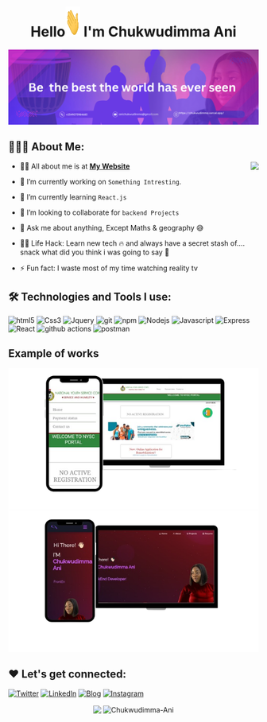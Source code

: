 <h1 align="center">Hello<img src="https://raw.githubusercontent.com/ABSphreak/ABSphreak/master/gifs/Hi.gif" width="30px" height="60px"> I'm  Chukwudimma Ani</h1>

![I am GitHub Readme Generator's creator](A29AB7BC-81EA-48BD-AEDA-D056EAD2CB45.png)

 

## 👨🏻‍💻 About Me:

<img  src="./thoughtworks-gif_dribbble.gif" height="290px" align="right" />

- 🙋‍♂️ All about me is at **[My Website](https://chukwudimma.vercel.app/)**

- 🔭 I’m currently working on `Something Intresting`.

- 🌱 I’m currently learning `React.js`

- 👯 I’m looking to collaborate for `backend Projects`

- 💬 Ask me about anything, Except Maths & geography :sweat_smile:

- 👨‍💻 Life Hack: Learn new tech :fire: and always have a secret stash of.... snack what did you think i was going to say :tada:

- ⚡ Fun fact: I waste most of my time watching reality tv




## 🛠️ Technologies and Tools I use:

<P>
 <img alt="html5" src="https://img.shields.io/badge/HTML5-E34F26?style=for-the-badge&logo=html5&logoColor=white" height="25px"/>
<img alt="Css3" src="https://img.shields.io/badge/CSS3-1572B6?style=for-the-badge&logo=css3&logoColor=white" height="25px"/>
<img alt="Jquery" src="https://img.shields.io/badge/jquery-%230769AD.svg?style=for-the-badge&logo=jquery&logoColor=white" height="25px"/>
<img alt="git" src="https://img.shields.io/badge/-Git-F05032?style=flat-square&logo=git&logoColor=white" height="25px"/>
<img alt="npm" src="https://img.shields.io/badge/NPM-%23000000.svg?style=for-the-badge&logo=npm&logoColor=white" height="25px"/>
 <img alt="Nodejs" src="https://img.shields.io/badge/-Nodejs-43853d?style=flat-square&logo=Node.js&logoColor=white"  height="25px"/>
<img alt="Javascript" src="https://img.shields.io/badge/JavaScript-323330?style=for-the-badge&logo=javascript&logoColor=F7DF1E"  height="25px"/>
  <img alt="Express" src="https://img.shields.io/badge/express.js-%23404d59.svg?style=for-the-badge&logo=express&logoColor=%2361DAFB" height="25px"/>
<img alt="React" src="https://img.shields.io/badge/React-20232A?style=for-the-badge&logo=react&logoColor=61DAFB" height="25px"/>
 <img alt="github actions" src="https://img.shields.io/badge/-Github_Actions-2088FF?style=flat-square&logo=github-actions&logoColor=white" height="25px"/>
 <img alt="postman" src="https://img.shields.io/badge/-Postman-00C7B7?style=flat-square&logo=postman&logoColor=white" height="25px"/>
</P>

 
## Example of works
<a href =" https://chukwudimma-ani.github.io/Remake-of-NYSC-homePage/" target ="_blank"><img src ="desktop___web_nysc-removebg-preview.png" width ="" height ="" /> </a> <a href ="https://chukwudimma.vercel.app/" target ="_blank"><img src ="readmeImg (2).png" width ="" />  </a> 


## ❤️ Let's get connected:

<p> <a href="#" target="_blank"><img alt="Twitter" src="https://img.shields.io/badge/twitter-%231DA1F2.svg?&style=for-the-badge&logo=twitter&logoColor=white"  height="30px"/></a> <a href="#" target="_blank"><img alt="LinkedIn" src="https://img.shields.io/badge/linkedin-%230077B5.svg?&style=for-the-badge&logo=linkedin&logoColor=white"  height="30px"/></a> <a href="#" target="_blank"><img alt="Blog" src="https://img.shields.io/badge/Blog-0A0A0A?style=for-the-badge&logo=dev.to&logoColor=white"  height="30px"/></a> <a href="#"><img alt="Instagram" src="https://img.shields.io/badge/Instagram-E4405F?style=for-the-badge&logo=instagram&logoColor=white"  height="30px"/></a>
</p>








<div align="center">
  <img align="center" src="https://github-readme-stats.anuraghazra1.vercel.app/api?username=Chukwudimma-Ani&show_icons=true" />
  <img align="center" src="https://github-readme-streak-stats.herokuapp.com/?user=Chukwudimma-Ani&" alt="Chukwudimma-Ani" />
</div>


